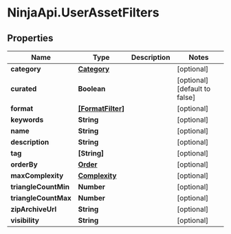 # NinjaApi.UserAssetFilters

## Properties

Name | Type | Description | Notes
------------ | ------------- | ------------- | -------------
**category** | [**Category**](Category.md) |  | [optional] 
**curated** | **Boolean** |  | [optional] [default to false]
**format** | [**[FormatFilter]**](FormatFilter.md) |  | [optional] 
**keywords** | **String** |  | [optional] 
**name** | **String** |  | [optional] 
**description** | **String** |  | [optional] 
**tag** | **[String]** |  | [optional] 
**orderBy** | [**Order**](Order.md) |  | [optional] 
**maxComplexity** | [**Complexity**](Complexity.md) |  | [optional] 
**triangleCountMin** | **Number** |  | [optional] 
**triangleCountMax** | **Number** |  | [optional] 
**zipArchiveUrl** | **String** |  | [optional] 
**visibility** | **String** |  | [optional] 


